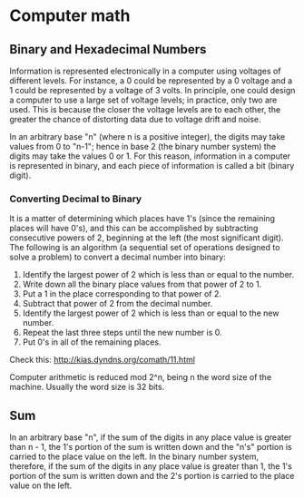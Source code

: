 # Computer math

## Binary and Hexadecimal Numbers

Information is represented electronically in a computer using voltages of different
levels. For instance, a 0 could be represented by a 0 voltage and a 1 could be
represented by a voltage of 3 volts. In principle, one could design a computer
to use a large set of voltage levels; in practice, only two are used. This is
because the closer the voltage levels are to each other, the greater the chance
of distorting data due to voltage drift and noise.

In an arbitrary base "n" (where n is a positive integer), the digits may take
values from 0 to "n-1"; hence in base 2 (the binary number system) the digits
may take the values 0 or 1. For this reason, information in a computer is
represented in binary, and each piece of information is called a bit (binary digit).

### Converting Decimal to Binary

It is a matter of determining which places have 1's (since the remaining places
will have 0's), and this can be accomplished by subtracting consecutive powers
of 2, beginning at the left (the most significant digit). The following is an
algorithm (a sequential set of operations designed to solve a problem) to
convert a decimal number into binary:

1. Identify the largest power of 2 which is less than or equal to the number.
2. Write down all the binary place values from that power of 2 to 1.
3. Put a 1 in the place corresponding to that power of 2.
4. Subtract that power of 2 from the decimal number.
5. Identify the largest power of 2 which is less than or equal to the new number.
6. Repeat the last three steps until the new number is 0.
7. Put 0's in all of the remaining places.

Check this: http://kias.dyndns.org/comath/11.html

Computer arithmetic is reduced mod 2^n, being n the word size of the machine.
Usually the word size is 32 bits.

## Sum
In an arbitrary base "n", if the sum of the digits in any place value is greater
than n - 1, the 1's portion of the sum is written down and the "n's" portion is
carried to the place value on the left. In the binary number system, therefore,
if the sum of the digits in any place value is greater than 1, the 1's portion
of the sum is written down and the 2's portion is carried to the place value on
the left.
